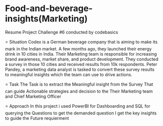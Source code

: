 # Food-and-beverage-insights(Marketing)
Resume Project Challenge #6 conducted by codebasics

⭐ Situation
Codex is a German beverage company that is aiming to make its mark in the Indian market. A few months ago, they launched their energy drink in 10 cities in India.
Their Marketing team is responsible for increasing brand awareness, market share, and product development. They conducted a survey in those 10 cities and received results 
from 10k respondents. Peter Pandey, a marketing data analyst is tasked to convert these survey results to meaningful insights which the team can use to drive actions.

⭐ Task
The Task is to extract the Meaningful insight from the Survey That can guide Actionable strategies and decision to the Their Marketing team and Chief Marketing Officer

⭐ Approach
In this project i used PowerBI for Dashboarding and SQL for querying the Questions to get the demanded question I get the key insights to guide the Future requierment
